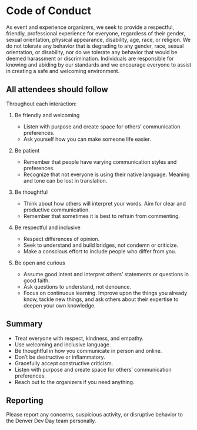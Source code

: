 # Code of Conduct

As event and experience organizers, we seek to provide a respectful, friendly, professional experience for everyone, regardless of their gender, sexual orientation, physical appearance, disability, age, race, or religion. We do not tolerate any behavior that is degrading to any gender, race, sexual orientation, or disability, nor do we tolerate any behavior that would be deemed harassment or discrimination. Individuals are responsible for knowing and abiding by our standards and we encourage everyone to assist in creating a safe and welcoming environment. 

## All attendees should follow

Throughout each interaction:

1. Be friendly and welcoming
    * Listen with purpose and create space for others’ communication preferences.
    * Ask yourself how you can make someone life easier.
    
2. Be patient
    * Remember that people have varying communication styles and preferences.
    * Recognize that not everyone is using their native language. Meaning and tone can be lost in translation.
    
3. Be thoughtful
    * Think about how others will interpret your words. Aim for clear and productive communication.
    * Remember that sometimes it is best to refrain from commenting.
    
4. Be respectful and inclusive
    * Respect differences of opinion.
    * Seek to understand and build bridges, not condemn or criticize.
    * Make a conscious effort to include people who differ from you.
    
5. Be open and curious
    * Assume good intent and interpret others’ statements or questions in good faith.
    * Ask questions to understand, not denounce.
    * Focus on continuous learning. Improve upon the things you already know, tackle new things, and ask others about their expertise to deepen your own knowledge.
  
## Summary

* Treat everyone with respect, kindness, and empathy.
* Use welcoming and inclusive language.
* Be thoughtful in how you communicate in person and online.
* Don’t be destructive or inflammatory.
* Gracefully accept constructive criticism.
* Listen with purpose and create space for others’ communication preferences.
* Reach out to the organizers if you need anything.

## Reporting

Please report any concerns, suspicious activity, or disruptive behavior to the Denver Dev Day team personally.
